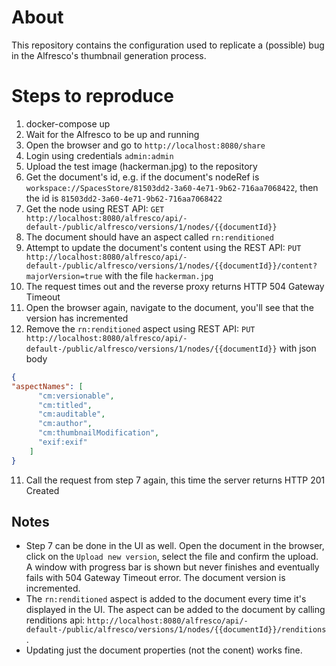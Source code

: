 # About

This repository contains the configuration used to replicate a (possible) bug in the Alfresco's thumbnail generation process.

# Steps to reproduce

1. docker-compose up
2. Wait for the Alfresco to be up and running
3. Open the browser and go to `http://localhost:8080/share`
4. Login using credentials `admin:admin`
3. Upload the test image (hackerman.jpg) to the repository
4. Get the document's id, e.g. if the document's nodeRef is `workspace://SpacesStore/81503dd2-3a60-4e71-9b62-716aa7068422`, then the id is `81503dd2-3a60-4e71-9b62-716aa7068422`
5. Get the node using REST API: `GET http://localhost:8080/alfresco/api/-default-/public/alfresco/versions/1/nodes/{{documentId}}`
6. The document should have an aspect called `rn:renditioned`
7. Attempt to update the document's content using the REST API: `PUT http://localhost:8080/alfresco/api/-default-/public/alfresco/versions/1/nodes/{{documentId}}/content?majorVersion=true` with the file `hackerman.jpg`
8. The request times out and the reverse proxy returns HTTP 504 Gateway Timeout
9. Open the browser again, navigate to the document, you'll see that the version has incremented
10. Remove the `rn:renditioned` aspect using REST API: `PUT http://localhost:8080/alfresco/api/-default-/public/alfresco/versions/1/nodes/{{documentId}}` with json body

```json
{
"aspectNames": [
      "cm:versionable",
      "cm:titled",
      "cm:auditable",
      "cm:author",
      "cm:thumbnailModification",
      "exif:exif"
    ]
}
```

11. Call the request from step 7 again, this time the server returns HTTP 201 Created

## Notes

- Step 7 can be done in the UI as well. Open the document in the browser, click on the `Upload new version`, select the file and confirm the upload. A window with progress bar is shown but never finishes and eventually fails with 504 Gateway Timeout error. The document version is incremented.
- The `rn:renditioned` aspect is added to the document every time it's displayed in the UI. The aspect can be added to the document by calling renditions api: `http://localhost:8080/alfresco/api/-default-/public/alfresco/versions/1/nodes/{{documentId}}/renditions`.
- Updating just the document properties (not the conent) works fine.   